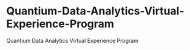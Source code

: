 # Quantium-Data-Analytics-Virtual-Experience-Program
Quantium Data Analytics Virtual Experience Program
